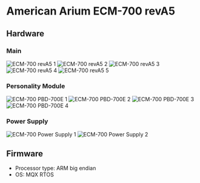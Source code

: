 # American Arium ECM-700 revA5
## Hardware
### Main
![ECM-700 revA5 1](./ECM-700/ECM-700_revA5_1.jpg)
![ECM-700 revA5 2](./ECM-700/ECM-700_revA5_2.jpg)
![ECM-700 revA5 3](./ECM-700/ECM-700_revA5_3.jpg)
![ECM-700 revA5 4](./ECM-700/ECM-700_revA5_4.jpg)
![ECM-700 revA5 5](./ECM-700/ECM-700_revA5_5.jpg)
### Personality Module
![ECM-700 PBD-700E 1](./ECM-700/ECM-700_PBD-700E_1.jpg)
![ECM-700 PBD-700E 2](./ECM-700/ECM-700_PBD-700E_2.jpg)
![ECM-700 PBD-700E 3](./ECM-700/ECM-700_PBD-700E_3.jpg)
![ECM-700 PBD-700E 4](./ECM-700/ECM-700_PBD-700E_4.jpg)
### Power Supply
![ECM-700 Power Supply 1](./ECM-700/ECM-700_PS.jpg)
![ECM-700 Power Supply 2](./ECM-700/ECM-700_PS2.jpg)
## Firmware
* Processor type: ARM big endian
* OS: MQX RTOS
